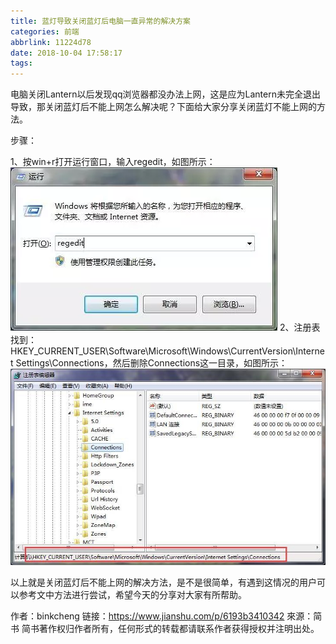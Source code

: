 ```yaml
---
title: 蓝灯导致关闭蓝灯后电脑一直异常的解决方案
categories: 前端
abbrlink: 11224d78
date: 2018-10-04 17:58:17
tags:
---
```

电脑关闭Lantern以后发现qq浏览器都没办法上网，这是应为Lantern未完全退出导致，那关闭蓝灯后不能上网怎么解决呢？下面给大家分享关闭蓝灯不能上网的方法。 

步骤：

1、按win+r打开运行窗口，输入regedit，如图所示：
![regedit](./蓝灯导致关闭蓝灯后电脑一直异常的解决方案/1.webp)
2、注册表找到：HKEY_CURRENT_USER\Software\Microsoft\Windows\CurrentVersion\Internet Settings\Connections，然后删除Connections这一目录，如图所示：
![删除Connections](./蓝灯导致关闭蓝灯后电脑一直异常的解决方案/2.jpg)

以上就是关闭蓝灯后不能上网的解决方法，是不是很简单，有遇到这情况的用户可以参考文中方法进行尝试，希望今天的分享对大家有所帮助。

作者：binkcheng
链接：https://www.jianshu.com/p/6193b3410342
來源：简书
简书著作权归作者所有，任何形式的转载都请联系作者获得授权并注明出处。